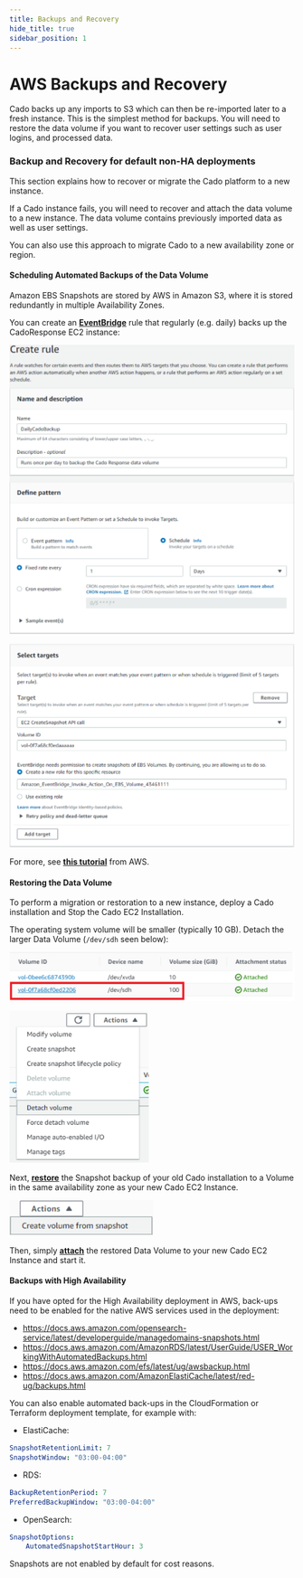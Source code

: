 ```yaml
---
title: Backups and Recovery
hide_title: true
sidebar_position: 1
---
```



# AWS Backups and Recovery

Cado backs up any imports to S3 which can then be re-imported later to a fresh instance. This is the simplest method for backups.
You will need to restore the data volume if you want to recover user settings such as user logins, and processed data.

### Backup and Recovery for default non-HA deployments
This section explains how to recover or migrate the Cado platform to a new instance.

If a Cado instance fails, you will need to recover and attach the data volume to a new instance. The data volume contains previously imported data as well as user settings.

You can also use this approach to migrate Cado to a new availability zone or region.

#### Scheduling Automated Backups of the Data Volume
Amazon EBS Snapshots are stored by AWS in Amazon S3, where it is stored redundantly in multiple Availability Zones.

You can create an **[EventBridge](https://us-west-2.console.aws.amazon.com/events/home)** rule that regularly (e.g. daily) backs up the CadoResponse EC2 instance:

![AWS Backup 1](/img/aws-backup-1.png)

![AWS Backup 2](/img/aws-backup-2.png)

For more, see **[this tutorial](https://docs.aws.amazon.com/eventbridge/latest/userguide/eb-scheduled-snapshot.html)** from AWS.

#### Restoring the Data Volume 
To perform a migration or restoration to a new instance, deploy a Cado installation and Stop the Cado EC2 Installation.

The operating system volume will be smaller (typically 10 GB). Detach the larger Data Volume (`/dev/sdh` seen below):

![AWS Backup 3](/img/aws-backup-3.png)

![AWS Backup 4](/img/aws-backup-4.png)

Next, **[restore](https://docs.aws.amazon.com/prescriptive-guidance/latest/backup-recovery/restore.html)** the Snapshot backup of your old Cado installation to a Volume in the same availability zone as your new Cado EC2 Instance.

![AWS Backup 5](/img/aws-backup-5.png)

Then, simply **[attach](https://docs.aws.amazon.com/AWSEC2/latest/UserGuide/ebs-attaching-volume.html)** the restored Data Volume to your new Cado EC2 Instance and start it.

#### Backups with High Availability
If you have opted for the High Availability deployment in AWS, back-ups need to be enabled for the native AWS services used in the deployment:
* https://docs.aws.amazon.com/opensearch-service/latest/developerguide/managedomains-snapshots.html
* https://docs.aws.amazon.com/AmazonRDS/latest/UserGuide/USER_WorkingWithAutomatedBackups.html
* https://docs.aws.amazon.com/efs/latest/ug/awsbackup.html
* https://docs.aws.amazon.com/AmazonElastiCache/latest/red-ug/backups.html

You can also enable automated back-ups in the CloudFormation or Terraform deployment template, for example with:
- ElastiCache:
```yaml
SnapshotRetentionLimit: 7
SnapshotWindow: "03:00-04:00"
```
- RDS:
```yaml
BackupRetentionPeriod: 7
PreferredBackupWindow: "03:00-04:00"
```
- OpenSearch:
```yaml
SnapshotOptions:
    AutomatedSnapshotStartHour: 3
```

Snapshots are not enabled by default for cost reasons.